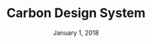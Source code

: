 ---
layout: post
date: January 1, 2018
title: Carbon Design System
company: IBM
link: http://carbondesignsystem.com/
image: /images/carbon.jpg
description: Carbon is the design system for IBM Cloud products. It is a series of individual styles, components, and guidelines used for creating unified UI.

---